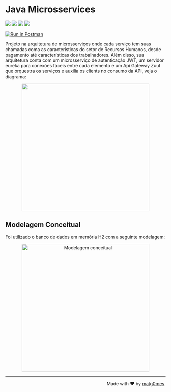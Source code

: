 <h1> 
  Java Microsservices 
</h1>

<p>
  
  ![](https://img.shields.io/badge/JavaScript-323330?style=for-the-badge&logo=javascript&logoColor=F7DF1E)
  ![](https://img.shields.io/badge/TypeScript-007ACC?style=for-the-badge&logo=typescript&logoColor=white)
  ![](https://img.shields.io/badge/Jest-C21325?style=for-the-badge&logo=jest&logoColor=white)
  ![](https://img.shields.io/badge/Express.js-000000?style=for-the-badge&logo=express&logoColor=white)
  
</p>

[![Run in Postman](https://run.pstmn.io/button.svg)](https://app.getpostman.com/run-collection/28c56943ab91d6036adc)

Projeto na arquitetura de microsserviços onde cada serviço tem suas chamadas coma as características do setor de Recursos Humanos, desde pagamento até características dos trabalhadores. Além disso, sua arquitetura conta com um microsserviço de autenticação JWT, um servidor eureka para conexões fáceis entre cada elemento e um Api Gateway Zuul que orquestra os serviços e auxilia os clients no consumo da API, veja o diagrama: 

<p align="center">
  <a target="_blank" href="https://i.pinimg.com/originals/68/5c/1d/685c1d34f97f72a24aa13b4f60789886.jpg">
    <img align="center" width="400" src="https://i.pinimg.com/originals/68/5c/1d/685c1d34f97f72a24aa13b4f60789886.jpg">
  </a>
<p/>

## Modelagem Conceitual 

Foi utilizado o banco de dados em memória H2 com a seguinte modelagem:

<p align="center">
  <a target="_blank" href="https://i.pinimg.com/originals/8b/4b/72/8b4b7229e50699ca387ce617b2dae4e3.jpg">
    <img alt="Modelagem conceitual" width="400" src="https://i.pinimg.com/originals/8b/4b/72/8b4b7229e50699ca387ce617b2dae4e3.jpg">
  </a>
<p/>

<hr />

<p  align="right">Made with ❤️ by <a href="https://github.com/matg0mes">matg0mes</a>.</p>
